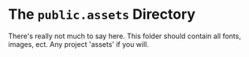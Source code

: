 # The `public.assets` Directory

There's really not much to say here. This folder should contain all fonts, images, ect. Any project 'assets' if you will.